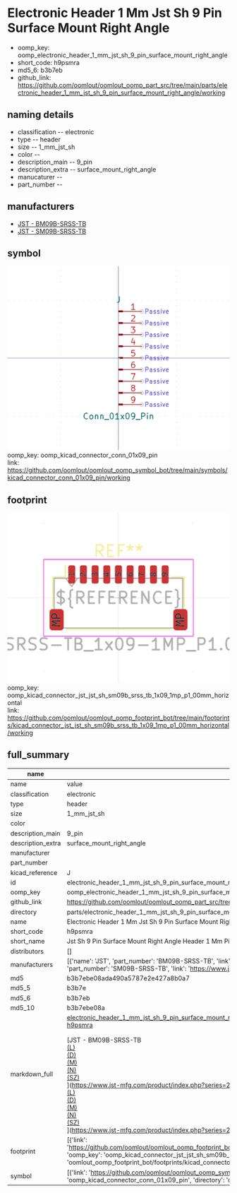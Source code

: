 # Electronic Header 1 Mm Jst Sh 9 Pin Surface Mount Right Angle

  
* oomp_key: oomp_electronic_header_1_mm_jst_sh_9_pin_surface_mount_right_angle 
* short_code: h9psmra
* md5_6: b3b7eb  
* github_link: https://github.com/oomlout/oomlout_oomp_part_src/tree/main/parts/electronic_header_1_mm_jst_sh_9_pin_surface_mount_right_angle/working  
## naming details
* classification -- electronic
* type -- header
* size -- 1_mm_jst_sh
* color -- 
* description_main -- 9_pin
* description_extra -- surface_mount_right_angle
* manucaturer -- 
* part_number -- 


## manufacturers
* [JST - BM09B-SRSS-TB](https://www.jst-mfg.com/product/index.php?series=231)  
* [JST - SM09B-SRSS-TB](https://www.jst-mfg.com/product/index.php?series=231)  

## symbol

![](symbol/0/working/working_600.png)  
oomp_key: oomp_kicad_connector_conn_01x09_pin  
link: https://github.com/oomlout/oomlout_oomp_symbol_bot/tree/main/symbols/kicad_connector_conn_01x09_pin/working  

## footprint

![](footprint/0/working/working_600.png)  
oomp_key: oomp_kicad_connector_jst_jst_sh_sm09b_srss_tb_1x09_1mp_p1_00mm_horizontal  
link: https://github.com/oomlout/oomlout_oomp_footprint_bot/tree/main/footprints/kicad_connector_jst_jst_sh_sm09b_srss_tb_1x09_1mp_p1_00mm_horizontal/working  

## full_summary
| name | value | 
| --- | --- | 
| name | value | 
| classification | electronic | 
| type | header | 
| size | 1_mm_jst_sh | 
| color |  | 
| description_main | 9_pin | 
| description_extra | surface_mount_right_angle | 
| manufacturer |  | 
| part_number |  | 
| kicad_reference | J | 
| id | electronic_header_1_mm_jst_sh_9_pin_surface_mount_right_angle | 
| oomp_key | oomp_electronic_header_1_mm_jst_sh_9_pin_surface_mount_right_angle | 
| github_link | https://github.com/oomlout/oomlout_oomp_part_src/tree/main/parts/electronic_header_1_mm_jst_sh_9_pin_surface_mount_right_angle/working | 
| directory | parts/electronic_header_1_mm_jst_sh_9_pin_surface_mount_right_angle | 
| name | Electronic Header 1 Mm Jst Sh 9 Pin Surface Mount Right Angle | 
| short_code | h9psmra | 
| short_name | Jst Sh 9 Pin Surface Mount Right Angle Header 1 Mm Pitch | 
| distributors | [] | 
| manufacturers | [{'name': 'JST', 'part_number': 'BM09B-SRSS-TB', 'link': 'https://www.jst-mfg.com/product/index.php?series=231', 'id': 'manufacturer_jst'}, {'name': 'JST', 'part_number': 'SM09B-SRSS-TB', 'link': 'https://www.jst-mfg.com/product/index.php?series=231', 'id': 'manufacturer_jst'}] | 
| md5 | b3b7ebe08ada490a5787e2e427a8b0a7 | 
| md5_5 | b3b7e | 
| md5_6 | b3b7eb | 
| md5_10 | b3b7ebe08a | 
| markdown_full | [electronic_header_1_mm_jst_sh_9_pin_surface_mount_right_angle](https://github.com/oomlout/oomlout_oomp_part_src/tree/main/parts/electronic_header_1_mm_jst_sh_9_pin_surface_mount_right_angle/working)<br>[h9psmra](https://github.com/oomlout/oomlout_oomp_part_src/tree/main/parts/electronic_header_1_mm_jst_sh_9_pin_surface_mount_right_angle/working)<br><br>[JST - BM09B-SRSS-TB<br>[(L)<br>](https://www.lcsc.com/search?q=BM09B-SRSS-TB)[(D)<br>](https://www.digikey.com/en/products?,keywords=BM09B-SRSS-TB)[(M)<br>](https://www.mouser.com/Search/Refine?Keyword=BM09B-SRSS-TB)[(N)<br>](https://www.newark.com/search?st=BM09B-SRSS-TB)[(SZ)<br>](https://so.szlcsc.com/global.html?k=BM09B-SRSS-TB)](https://www.jst-mfg.com/product/index.php?series=231)[JST - SM09B-SRSS-TB<br>[(L)<br>](https://www.lcsc.com/search?q=SM09B-SRSS-TB)[(D)<br>](https://www.digikey.com/en/products?,keywords=SM09B-SRSS-TB)[(M)<br>](https://www.mouser.com/Search/Refine?Keyword=SM09B-SRSS-TB)[(N)<br>](https://www.newark.com/search?st=SM09B-SRSS-TB)[(SZ)<br>](https://so.szlcsc.com/global.html?k=SM09B-SRSS-TB)](https://www.jst-mfg.com/product/index.php?series=231) | 
| footprint | [{'link': 'https://github.com/oomlout/oomlout_oomp_footprint_bot/tree/main/foootprntss/kicad_connector_jst_jst_sh_sm09b_srss_tb_1x09_1mp_p1_00mm_horizontal', 'oomp_key': 'oomp_kicad_connector_jst_jst_sh_sm09b_srss_tb_1x09_1mp_p1_00mm_horizontal', 'directory': 'oomlout_oomp_footprint_bot/footprints/kicad_connector_jst_jst_sh_sm09b_srss_tb_1x09_1mp_p1_00mm_horizontal//working/working.kicad_mod'}] | 
| symbol | [{'link': 'https://github.com/oomlout/oomlout_oomp_symbol_bot/tree/main/symbols/kicad_connector_conn_01x09_pin', 'oomp_key': 'oomp_kicad_connector_conn_01x09_pin', 'directory': 'oomlout_oomp_symbol_bot/symbols/kicad_connector_conn_01x09_pin//working/working.kicad_sym'}] | 
